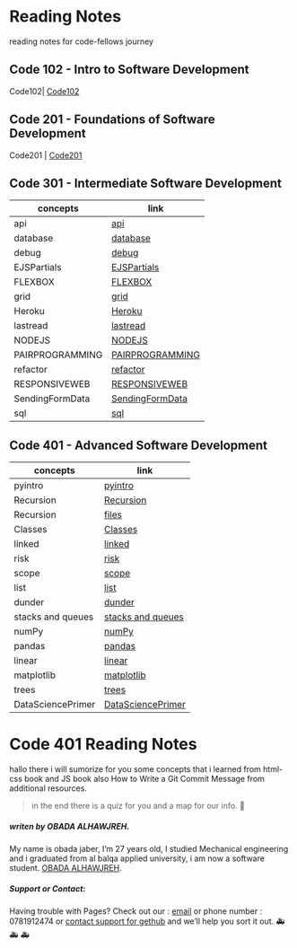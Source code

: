# Reading Notes
reading notes for code-fellows journey
## Code 102 - Intro to Software Development

Code102| [Code102](https://github.com/Obada-gh/Code102-reading-notes)

## Code 201 - Foundations of Software Development

Code201 | [Code201](https://github.com/Obada-gh/reading-notes-201)

## Code 301 - Intermediate Software Development

concepts | link
------------ | -------------
 api |[api](https://obada-gh.github.io/reading-notes/301/api)
 database| [database](https://obada-gh.github.io/reading-notes/301/database)
 debug |[debug](https://obada-gh.github.io/reading-notes/301/debug)
 EJSPartials| [EJSPartials](https://obada-gh.github.io/reading-notes/301/EJSPartials)
 FLEXBOX| [FLEXBOX](https://obada-gh.github.io/reading-notes/301/FLEXBOX)
 grid| [grid](https://obada-gh.github.io/reading-notes/301/grid)
 Heroku| [Heroku](https://obada-gh.github.io/reading-notes/301/Heroku)
 lastread| [lastread](https://obada-gh.github.io/reading-notes/301/lastread)
 NODEJS| [NODEJS](https://obada-gh.github.io/reading-notes/301/NODEJS)
 PAIRPROGRAMMING| [PAIRPROGRAMMING](https://obada-gh.github.io/reading-notes/301/PAIRPROGRAMMING)
 refactor| [refactor](https://obada-gh.github.io/reading-notes/301/refactor)
 RESPONSIVEWEB| [RESPONSIVEWEB](https://obada-gh.github.io/reading-notes/301/RESPONSIVEWEB)
 SendingFormData| [SendingFormData](https://obada-gh.github.io/reading-notes/301/SendingFormData)
 sql| [sql](https://obada-gh.github.io/reading-notes/301/sql)

 

## Code 401 - Advanced Software Development

concepts | link
------------ | -------------
   pyintro |[pyintro](https://obada-gh.github.io/reading-notes/401/pyintro)
   Recursion |[Recursion](https://obada-gh.github.io/reading-notes/401/Recursion)
   Recursion |[files](https://obada-gh.github.io/reading-notes/401/files/)
   Classes |[Classes](https://obada-gh.github.io/reading-notes/401/Classes)
   linked |[linked](https://obada-gh.github.io/reading-notes/401/linked)
   risk |[risk](https://obada-gh.github.io/reading-notes/401/risk)
   scope |[scope](https://obada-gh.github.io/reading-notes/401/scope)
   list |[list](https://obada-gh.github.io/reading-notes/401/list)
   dunder |[dunder](https://obada-gh.github.io/reading-notes/401/dunder)
   stacks and queues |[stacks and queues](https://obada-gh.github.io/reading-notes/401/stack)
   numPy |[numPy](https://obada-gh.github.io/reading-notes/401/numpy)
   pandas |[pandas](https://obada-gh.github.io/reading-notes/401/pandas)
   linear |[linear](https://obada-gh.github.io/reading-notes/401/linear)
   matplotlib |[matplotlib](https://obada-gh.github.io/reading-notes/401/matplotlib)
   trees |[trees](https://obada-gh.github.io/reading-notes/401/trees)
   DataSciencePrimer |[DataSciencePrimer](https://obada-gh.github.io/reading-notes/401/DataSciencePrimer)





# Code 401 Reading Notes
hallo there i will sumorize for you some concepts that i learned from html-css book and JS book also How to Write a Git Commit Message from additional resources.
>in the end there is a quiz for you and a map for our info. &#128175;








##### *writen by OBADA ALHAWJREH.*

My name is obada jaber, I’m 27 years old, I studied Mechanical engineering and i graduated from al balqa applied university, i am now a software student. [OBADA ALHAWJREH](https://github.com/Obada-gh). 

##### *Support or Contact:*

Having trouble with Pages? Check out our : [email](obada7jaber7@gmail.com) or phone number : 0781912474 or [contact support for gethub](https://support.github.com/contact) and we’ll help you sort it out. &#x1F691; &#x1F691; &#x1F691;
